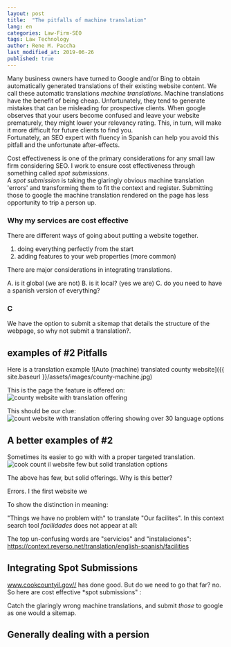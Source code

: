 ```yaml
---
layout: post
title:  "The pitfalls of machine translation"
lang: en
categories: Law-Firm-SEO
tags: Law Technology
author: Rene M. Paccha
last_modified_at: 2019-06-26
published: true
---
```



Many business owners have turned to Google and/or Bing to obtain automatically generated translations of their existing website content. We call these automatic translations _machine translations_.
Machine translations have the benefit of being cheap. Unfortunately, they tend to generate mistakes that can be misleading for prospective clients. When google observes that your users become confused and leave your website prematurely, they might lower your relevancy rating.
This, in turn, will make it more difficult for future clients to find you.  
Fortunately, an SEO expert with fluency in Spanish can help you avoid this pitfall and the unfortunate after-effects.

Cost effectiveness is one of the primary considerations for any small law firm considering SEO.
I work to ensure cost effectiveness through something called _spot submissions_.  
A _spot submission_ is taking the glaringly obvious machine translation 'errors' and transforming them to fit the context and register.  Submitting those to google the machine translation rendered on the page has less opportunity to trip a person up.

### Why my services are cost effective




There are different ways of going about putting a website together.  
1. doing everything perfectly from the start
2. adding features to your web properties (more common)

There are major considerations in integrating translations.

A. is it global (we are not)
B. is it local? (yes we are)
C. do you need to have a spanish version of everything?


### C

We have the option to submit a sitemap that details the structure of the webpage, so why not submit a translation?.

<!-- This logic is as follows
A crawl has the ability the clue-in the crawling robots to what the context is held within that structure.   Why not do the same for translations? -->


## examples of #2 Pitfalls
Here is a translation example
![Auto (machine) translated county website]({{ site.baseurl }}/assets/images/county-machine.jpg)

This is the page the feature is offered on:
![county website with translation offering]({{site.baseurl}}/https://www.dropbox.com/s/j36y3xbxu4hltz5/Screenshot%202019-06-19%2009.40.18.png?dl=0)

This should be our clue:
![count website with translation offering showing over 30 language options ]({{site.baseurl}}/https://www.dropbox.com/s/387m9qnu7sd1qku/Screenshot%202019-06-19%2009.42.23.png?dl=0)

## A better examples of #2

Sometimes its easier to go with with a proper targeted translation.
![cook count il website few but solid translation options]({{site.baseurl}}/https://www.dropbox.com/s/8sv0zz1hzr2on9o/Screenshot%202019-06-19%2009.45.27.png?dl=0)

The above has few, but solid offerings.  Why is this better?

Errors.   I the first website we

To show the distinction in meaning:

"Things we have no problem with" to translate "Our facilites".
In this context search tool *facilidades* does not appear at all:

The top un-confusing words are "servicios" and "instalaciones":
https://context.reverso.net/translation/english-spanish/facilities



## Integrating Spot Submissions


www.cookcountyil.gov// has done good.  But do we need to go that far? no.
So here are cost effective *spot submissions" :

Catch the glaringly wrong machine translations, and submit _those_ to google as one would a sitemap.
## Generally dealing with a persion

